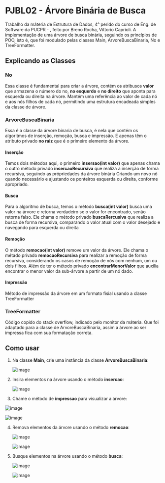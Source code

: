 # PJBL02 - Árvore Binária de Busca 
Trabalho da máteria de Estrutura de Dados, 4° perido do curso de Eng. de Software da PUCPR - , feito por Breno Rocha, Vittorio Caprioli. A implementação de uma árvore de busca binária, seguindo  os princípios de POO, isto é, 
que foi modulado pelas classes Main, ArvoreBuscaBinaria, No e TreeFormatter.

## Explicando as Classes

### No 
Essa classe é fundamental para criar a árvore, contém os atribusos **valor** que armazena o número do no, **no esquerdo** e  **no direito** que aponta para esquerda ou direita na árvore. 
Mantém uma referência ao valor de cada nó e aos nós filhos de cada nó, permitindo uma estrutura encadeada simples da classe de árvore.

### ArvoreBuscaBinaria
Essa é a classe da árvore bínaria de busca, é nela que contém os algoritmos de inserção, remoção, busca e impressão. E apenas têm o atributo privado **no raiz** que é o primeiro elemento da árvore.

#### Inserção
Temos dois métodos aqui, o primeiro **insersao(int valor)** que apenas chama o outro método privado **insercaoRecursiva** que realiza a inserção de forma recursiva, seguindo as própriedades da árvore binária 
Criando um novo nó quando necessário e ajustando os ponteiros esquerda ou direita, conforme apropriado.

#### Busca 
Para o algoritmo de busca, temos o método **busca(int valor)** busca uma valor na árvore e retorna verdadeiro se o valor for encontrado, senão retorna falso. Ele chama o método privado **buscaRercusiva**
que realiza a busca de forma recursiva, comparando o valor atual com o valor desejado e navegando para esquerda ou direita

#### Remoção
O método **remocao(int valor)** remove um valor da árvore. Ele chama o métado privado **remocaoRecursiva** para realizar a remoção de forma recursiva, considerando os casos de remoção de nós com nenhum, um ou dois filhos. Além de ter o método privado **encontrarMenorValor** que auxilia encontrar o menor valor da sub-árvore a partir de um nó dado. 

#### Impressão
Método de impressão da árvore em um formato fisial usando a classe TreeFormatter 

### TreeFormatter 
Código copido do stack overflow, indicado pelo monitor da máteria. Que foi adaptado para a classe de ArvoreBuscaBinaria, assim a árvore ao ser impressa fica com sua formatação correta. 

## Como usar 
1. Na classe **Main**, crie uma instância da classe **ArvoreBuscaBinaria**:

   ![image](https://github.com/brenors/pjbl-02-bst/assets/107329789/59b53b40-4a11-4a46-bc21-26917dd2db1a)

2. Insira elementos na árvore usando o método **insercao**:

   ![image](https://github.com/brenors/pjbl-02-bst/assets/107329789/28f561aa-8d3f-4ffc-8e54-67270a240ea3)

3. Chame o método de **impressao** para visualizar a árvore:

  ![image](https://github.com/brenors/pjbl-02-bst/assets/107329789/c7ed50cf-b3ab-4dbc-a36d-fc23206c5a7c)

  ![image](https://github.com/brenors/pjbl-02-bst/assets/107329789/209fc132-c626-4906-af06-24e244d7463a)

4. Remova elementos da árvore usando o método **remocao**:

   ![image](https://github.com/brenors/pjbl-02-bst/assets/107329789/1fe57cc0-5b85-4a73-8a90-329664b22d3f)

   ![image](https://github.com/brenors/pjbl-02-bst/assets/107329789/500d2456-5d93-4074-a590-a6f65a54c8ee)

5. Busque elementos na árvore usando o método **busca**:

   ![image](https://github.com/brenors/pjbl-02-bst/assets/107329789/28864d89-1a02-4afb-8e75-d5ebc80286a9)

   ![image](https://github.com/brenors/pjbl-02-bst/assets/107329789/4664fc17-7b31-468f-a78d-3989691ed4ed)

